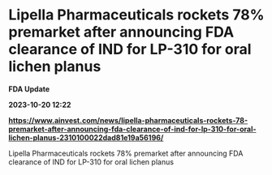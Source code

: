 # Lipella Pharmaceuticals rockets 78% premarket after announcing FDA clearance of IND for LP-310 for oral lichen planus
**FDA Update**

**2023-10-20 12:22**

**https://www.ainvest.com/news/lipella-pharmaceuticals-rockets-78-premarket-after-announcing-fda-clearance-of-ind-for-lp-310-for-oral-lichen-planus-2310100022dad81e19a56196/**

Lipella Pharmaceuticals rockets 78% premarket after announcing FDA clearance of IND for LP-310 for oral lichen planus